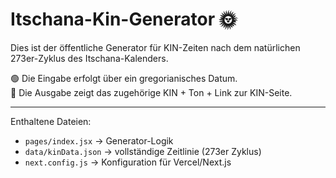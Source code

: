 # Itschana-Kin-Generator 🌞

Dies ist der öffentliche Generator für KIN-Zeiten nach dem natürlichen 273er-Zyklus des Itschana-Kalenders.

🟢 Die Eingabe erfolgt über ein gregorianisches Datum.  
🔵 Die Ausgabe zeigt das zugehörige KIN + Ton + Link zur KIN-Seite.

---

Enthaltene Dateien:  
- `pages/index.jsx` → Generator-Logik  
- `data/kinData.json` → vollständige Zeitlinie (273er Zyklus)  
- `next.config.js` → Konfiguration für Vercel/Next.js
